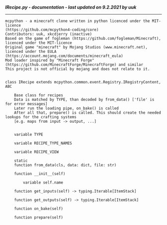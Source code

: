 ***IRecipe.py - documentation - last updated on 9.2.2021 by uuk***
___

    mcpython - a minecraft clone written in python licenced under the MIT-licence 
    (https://github.com/mcpython4-coding/core)
    Contributors: uuk, xkcdjerry (inactive)
    Based on the game of fogleman (https://github.com/fogleman/Minecraft), licenced under the MIT-licence
    Original game "minecraft" by Mojang Studios (www.minecraft.net), licenced under the EULA
    (https://account.mojang.com/documents/minecraft_eula)
    Mod loader inspired by "Minecraft Forge" (https://github.com/MinecraftForge/MinecraftForge) and similar
    This project is not official by mojang and does not relate to it.


    class IRecipe extends mcpython.common.event.Registry.IRegistryContent,  ABC
        
        Base class for recipes
        Data is matched by TYPE, than decoded by from_data() ['file' is for error messages]
        Later run the loading pipe, on_bake() is called
        After all that, prepare() is called. This should create the needed lookups for the crafting systems
        [e.g. maps from input -> output, ...]


        variable TYPE

        variable RECIPE_TYPE_NAMES

        variable RECIPE_VIEW

        static
        function from_data(cls, data: dict, file: str)

        function __init__(self)

            variable self.name

        function get_inputs(self) -> typing.Iterable[ItemStack]

        function get_outputs(self) -> typing.Iterable[ItemStack]

        function on_bake(self)

        function prepare(self)